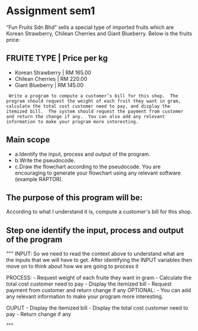 # Assignment sem1 

“Fun Fruits Sdn Bhd” sells a special type of imported fruits which are Korean
Strawberry, Chilean Cherries and Giant Blueberry. Below is the fruits price:

## FRUITE TYPE        |  Price per kg 
- Korean Strawberry   |  RM 165.00
- Chilean Cherries    |  RM 220.00
- Giant Blueberry     |  RM 145.00

` Write a program to compute a customer’s bill for this shop. 
  The program should request the weight of each fruit they want in gram, calculate the total cost customer need to
pay, and display the itemized bill. 
  The system should request the payment from customer and return the change if any. 
  You can also add any relevant information to make your program more interesting.`

## Main scope
- a.Identify the input, process and output of the program.
- b.Write the pseudocode.
- c.Draw the flowchart according to the pseudocode. You are encouraging to
generate your flowchart using any relevant software (example RAPTOR).

## The purpose of this program will be:
  According to what I understand it is, compute a customer's bill for this shop.

## Step one identify the input, process and output of the program
"""
  INPUT:
    So we need to read the context above to understand what are the inputs that we will have to get.
    After identifying the INPUT variables then move on to think about how we are going to process it

  PROCESS:
    - Request weight of each fruite they want in gram
    - Calculate the total cost customer need to pay
    - Display the itemized bill
    - Request payment from customer and return change if any
    OPTIONAL:
      - You can add any relevant information to make your program more interesting.

  OUPUT
    - Display the itemized bill
    - Display the total cost customer need to pay
    - Return change if any


    
"""
